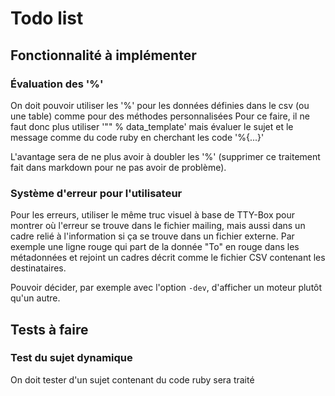 # Todo list

## Fonctionnalité à implémenter

### Évaluation des '%'

On doit pouvoir utiliser les '%' pour les données définies dans le csv (ou une table) comme pour des méthodes personnalisées
Pour ce faire, il ne faut donc plus utiliser '"<message>" % data_template' mais évaluer le sujet et le message comme du code ruby en cherchant les code '%{...}'

L'avantage sera de ne plus avoir à doubler les '%' (supprimer ce traitement fait dans markdown pour ne pas avoir de problème).

### Système d'erreur pour l'utilisateur

Pour les erreurs, utiliser le même truc visuel à base de TTY-Box pour montrer où l'erreur se trouve dans le fichier mailing, mais aussi dans un cadre relié à l'information si ça se trouve dans un fichier externe. Par exemple une ligne rouge qui part de la donnée "To" en rouge dans les métadonnées et rejoint un cadres décrit comme le fichier CSV contenant les destinataires.

Pouvoir décider, par exemple avec l'option `-dev`, d'afficher un moteur plutôt qu'un autre.

## Tests à faire

### Test du sujet dynamique
On doit tester d'un sujet contenant du code ruby sera traité
